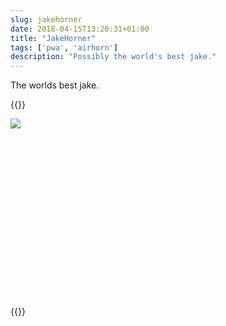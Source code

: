 ```yaml
---
slug: jakehorner
date: 2018-04-15T13:20:31+01:00
title: "JakeHorner"
tags: ['pwa', 'airhorn']
description: "Possibly the world's best jake."
---
```

The worlds best jake.

{{<html>}}
<script src="/javascripts/air-horner.js"></script>
<style>
  air-horner {
    display: block;
    height: 300px;
  }
</style>

<air-horner id="jakehorner" src="/audio/yo.mp3" loopStart="0.616" loopEnd="1.078">
 <style>
  .head .face, .head .mouth {
    position:absolute;
  }
  .head {
    position: relative;
  }
  @keyframes jaking {
    0% {
      transform: translate(0, 8px);
    }
    100% {
      transform: translate(0, 12px);
    }
  }
  #jakehorner.horning .mouth {
    animation-name: jaking;
    -webkit-animation-name: jaking;
    -webkit-animation-iteration-count: infinite;
    animation-iteration-count: infinite;
    -webkit-animation-direction: alternate;
    animation-direction: alternate;
    animation-duration: 10ms;
    animation-delay: 200ms;
    transform: translate(0, 10px) .2s cubic-bezier(.4, 0, 1, 1);
  }
 </style>
 <div class="head">
  <img class="face" src="/images/jakehorner/jakehead.png">
  <img class="mouth" src="/images/jakehorner/jakemouth.png">
 </div>
</air-horner>
{{</html>}}